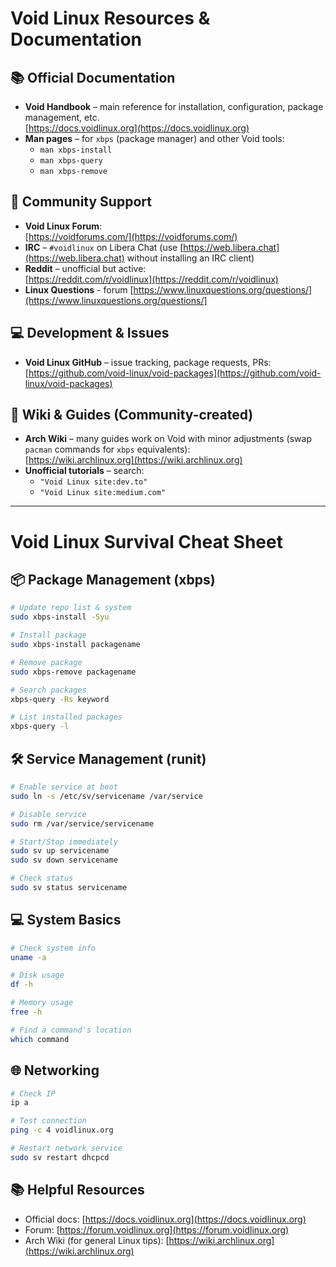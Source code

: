 # Void Linux Resources & Documentation

## 📚 Official Documentation
- **Void Handbook** – main reference for installation, configuration, package management, etc.  
  [https://docs.voidlinux.org](https://docs.voidlinux.org)
- **Man pages** – for `xbps` (package manager) and other Void tools:  
  - `man xbps-install`  
  - `man xbps-query`  
  - `man xbps-remove`

## 💬 Community Support
- **Void Linux Forum**:  
  [https://voidforums.com/](https://voidforums.com/)
- **IRC** – `#voidlinux` on Libera Chat (use [https://web.libera.chat](https://web.libera.chat) without installing an IRC client)
- **Reddit** – unofficial but active:  
  [https://reddit.com/r/voidlinux](https://reddit.com/r/voidlinux)
- **Linux Questions** - forum
  [https://www.linuxquestions.org/questions/](https://www.linuxquestions.org/questions/]


## 💻 Development & Issues
- **Void Linux GitHub** – issue tracking, package requests, PRs:  
  [https://github.com/void-linux/void-packages](https://github.com/void-linux/void-packages)

## 📜 Wiki & Guides (Community-created)
- **Arch Wiki** – many guides work on Void with minor adjustments (swap `pacman` commands for `xbps` equivalents):  
  [https://wiki.archlinux.org](https://wiki.archlinux.org)
- **Unofficial tutorials** – search:  
  - `"Void Linux site:dev.to"`  
  - `"Void Linux site:medium.com"`

---

# Void Linux Survival Cheat Sheet

## 📦 Package Management (xbps)
```bash
# Update repo list & system
sudo xbps-install -Syu

# Install package
sudo xbps-install packagename

# Remove package
sudo xbps-remove packagename

# Search packages
xbps-query -Rs keyword

# List installed packages
xbps-query -l
````

## 🛠 Service Management (runit)

```bash
# Enable service at boot
sudo ln -s /etc/sv/servicename /var/service

# Disable service
sudo rm /var/service/servicename

# Start/Stop immediately
sudo sv up servicename
sudo sv down servicename

# Check status
sudo sv status servicename
```

## 💻 System Basics

```bash
# Check system info
uname -a

# Disk usage
df -h

# Memory usage
free -h

# Find a command's location
which command
```

## 🌐 Networking

```bash
# Check IP
ip a

# Test connection
ping -c 4 voidlinux.org

# Restart network service
sudo sv restart dhcpcd
```

## 📚 Helpful Resources

* Official docs: [https://docs.voidlinux.org](https://docs.voidlinux.org)
* Forum: [https://forum.voidlinux.org](https://forum.voidlinux.org)
* Arch Wiki (for general Linux tips): [https://wiki.archlinux.org](https://wiki.archlinux.org)
